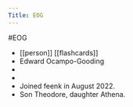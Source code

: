 ---Title: EOG---#EOG- [[person]] [[flashcards]]- Edward Ocampo-Gooding- [](https://twitter.com/edwardog)- [](https://www.linkedin.com/in/edwardog)- Joined feenk in August 2022.- Son Theodore, daughter Athena.